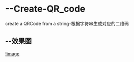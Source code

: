 # --Create-QR_code
create a QRCode from a string-根据字符串生成对应的二维码
## --效果图
[!image](https://github.com/Vesentanger/--Create-QR_code/blob/master/效果图.png)
